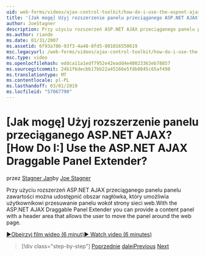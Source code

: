 ```yaml
---
uid: web-forms/videos/ajax-control-toolkit/how-do-i-use-the-aspnet-ajax-draggable-panel-extender
title: '[Jak mogę] Użyj rozszerzenie panelu przeciąganego ASP.NET AJAX? | Microsoft Docs'
author: JoeStagner
description: Przy użyciu rozszerzeń ASP.NET AJAX przeciąganego panelu panelu zawartości można udostępnić obszar nagłówka, który umożliwia użytkownikowi przesuwanie panelu wokół strony sieci web.
ms.author: riande
ms.date: 01/31/2007
ms.assetid: 6f93a786-93f3-4a48-8fd5-001016550619
msc.legacyurl: /web-forms/videos/ajax-control-toolkit/how-do-i-use-the-aspnet-ajax-draggable-panel-extender
msc.type: video
ms.openlocfilehash: eddca11a1edf7952e42eadd4e40023363eb78857
ms.sourcegitcommit: 24b1f6decbb17bb22a45166e5fdb0845c65af498
ms.translationtype: MT
ms.contentlocale: pl-PL
ms.lasthandoff: 03/01/2019
ms.locfileid: "57067790"
---
```

<a name="how-do-i-use-the-aspnet-ajax-draggable-panel-extender"></a><span data-ttu-id="08e8e-104">[Jak mogę] Użyj rozszerzenie panelu przeciąganego ASP.NET AJAX?</span><span class="sxs-lookup"><span data-stu-id="08e8e-104">[How Do I:] Use the ASP.NET AJAX Draggable Panel Extender?</span></span>
====================
<span data-ttu-id="08e8e-105">przez [Stagner Jan](https://github.com/JoeStagner)</span><span class="sxs-lookup"><span data-stu-id="08e8e-105">by [Joe Stagner](https://github.com/JoeStagner)</span></span>

<span data-ttu-id="08e8e-106">Przy użyciu rozszerzeń ASP.NET AJAX przeciąganego panelu panelu zawartości można udostępnić obszar nagłówka, który umożliwia użytkownikowi przesuwanie panelu wokół strony sieci web.</span><span class="sxs-lookup"><span data-stu-id="08e8e-106">With the ASP.NET AJAX Draggable Panel Extender you can provide a content panel with a header area that allows the user to move the panel around the web page.</span></span>

[<span data-ttu-id="08e8e-107">&#9654;Obejrzyj film wideo (6 minut)</span><span class="sxs-lookup"><span data-stu-id="08e8e-107">&#9654; Watch video (6 minutes)</span></span>](https://channel9.msdn.com/Blogs/ASP-NET-Site-Videos/how-do-i-use-the-aspnet-ajax-draggable-panel-extender)

> [!div class="step-by-step"]
> <span data-ttu-id="08e8e-108">[Poprzednie](how-do-i-use-the-aspnet-ajax-collapsable-panel-extender.md)
> [dalej](how-do-i-use-the-aspnet-ajax-dynamicpopulate-extender.md)</span><span class="sxs-lookup"><span data-stu-id="08e8e-108">[Previous](how-do-i-use-the-aspnet-ajax-collapsable-panel-extender.md)
[Next](how-do-i-use-the-aspnet-ajax-dynamicpopulate-extender.md)</span></span>

